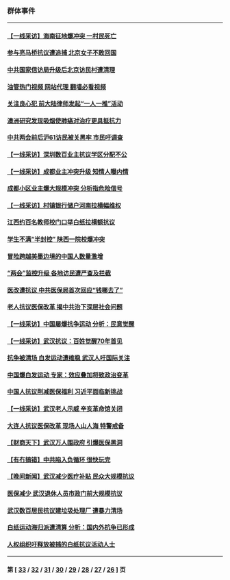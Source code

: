 ### 群体事件
---
#### [【一线采访】海南征地爆冲突 一村民死亡](../../pages/ncid279/n13989137.md?05100045) 
#### [参与亮马桥抗议遭追捕 北京女子不敢回国](../../pages/ncid279/n13985420.md?05100045) 
#### [中共国家信访局升级后北京访民村遭清理](../../pages/ncid279/n13984826.md?05100045) 
#### [油管热门视频 网站代理 翻墙必看视频](http://138.2.39.72:81/youtube.html?epic-marker?05100045)
#### [关注良心犯 前大陆律师发起“一人一推”活动](../../pages/ncid279/n13980524.md?05100045) 
#### [澳洲研究发现吸烟使肺癌对治疗更具抵抗力](../../pages/ncid279/n13977762.md?05100045) 
#### [中共两会前后沪61访民被关黑牢 市民吁调查](../../pages/ncid279/n13976054.md?05100045) 
#### [【一线采访】深圳数百业主抗议学区分配不公](../../pages/ncid279/n13976680.md?05100045) 
#### [【一线采访】成都业主冲突升级 知情人曝内情](../../pages/ncid279/n13965289.md?05100045) 
#### [成都小区业主爆大规模冲突 分析指危险信号](../../pages/ncid279/n13964520.md?05100045) 
#### [【一线采访】村镇银行储户河南拉横幅维权](../../pages/ncid279/n13964555.md?05100045) 
#### [江西约百名教师校门口举白纸拉横额抗议](../../pages/ncid279/n13958579.md?05100045) 
#### [学生不满“半封控” 陕西一院校爆冲突](../../pages/ncid279/n13946647.md?05100045) 
#### [冒险跨越美墨边境的中国人数量激增](../../pages/ncid279/n13946742.md?05100045) 
#### [“两会”监控升级 各地访民遭严查及拦截](../../pages/ncid279/n13942702.md?05100045) 
#### [医改遭抗议 中共医保局首次回应“钱哪去了”](../../pages/ncid279/n13938290.md?05100045) 
#### [老人抗议医保改革 揭中共治下深层社会问题](../../pages/ncid279/n13934963.md?05100045) 
#### [【一线采访】中国屡爆抗争运动 分析：民意觉醒](../../pages/ncid279/n13934024.md?05100045) 
#### [【一线采访】武汉抗议：百姓觉醒70年首见](../../pages/ncid279/n13931265.md?05100045) 
#### [抗争被清场 白发运动遭维稳 武汉人吁国际关注](../../pages/ncid279/n13931147.md?05100045) 
#### [中国爆白发运动 专家：效应叠加将致政治变革](../../pages/ncid279/n13931004.md?05100045) 
#### [中国人抗议削减医保福利 习近平面临新挑战](../../pages/ncid279/n13930530.md?05100045) 
#### [【一线采访】武汉老人示威 辛亥革命馆关闭](../../pages/ncid279/n13930368.md?05100045) 
#### [大连人抗议医保改革 现场人山人海 特警戒备](../../pages/ncid279/n13930248.md?05100045) 
#### [【财商天下】武汉万人围政府 引爆医保黑洞](../../pages/ncid279/n13927281.md?05100045) 
#### [【有冇搞错】中共陷入负循环 很快玩完](../../pages/ncid279/n13926140.md?05100045) 
#### [【晚间新闻】武汉减少医疗补贴 民众大规模抗议](../../pages/ncid279/n13925524.md?05100045) 
#### [医保减少 武汉退休人员市政门前大规模抗议](../../pages/ncid279/n13925389.md?05100045) 
#### [武汉数百居民抗议建垃圾处理厂 遭暴力清场](../../pages/ncid279/n13922269.md?05100045) 
#### [白纸运动海归派遭清算 分析：国内外抗争已形成](../../pages/ncid279/n13919416.md?05100045) 
#### [人权组织吁释放被捕的白纸抗议活动人士](../../pages/ncid279/n13917517.md?05100045) 

---
#### 第 [ [33](./33.md?05100045) / [32](./32.md?05100045) / [31](./31.md?05100045) / [30](./30.md?05100045) / [29](./29.md?05100045) / [28](./28.md?05100045) / [27](./27.md?05100045) / [26](./26.md?05100045) ] 页
